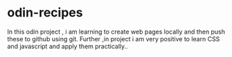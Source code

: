 # odin-recipes
In this odin project , i am learning to create  web pages locally and then push these to github using git.
Further ,in project i am very positive to learn CSS and javascript and apply them practically..
